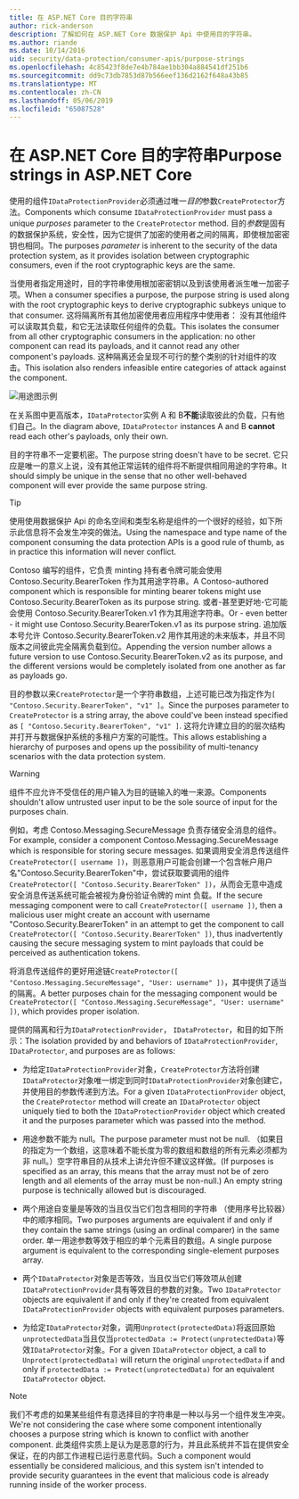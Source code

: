 ```yaml
---
title: 在 ASP.NET Core 目的字符串
author: rick-anderson
description: 了解如何在 ASP.NET Core 数据保护 Api 中使用目的字符串。
ms.author: riande
ms.date: 10/14/2016
uid: security/data-protection/consumer-apis/purpose-strings
ms.openlocfilehash: 4c85423f8de7e4b784ae1bb304a884541df251b6
ms.sourcegitcommit: dd9c73db7853d87b566eef136d2162f648a43b85
ms.translationtype: MT
ms.contentlocale: zh-CN
ms.lasthandoff: 05/06/2019
ms.locfileid: "65087528"
---
```

# <a name="purpose-strings-in-aspnet-core"></a><span data-ttu-id="47e89-103">在 ASP.NET Core 目的字符串</span><span class="sxs-lookup"><span data-stu-id="47e89-103">Purpose strings in ASP.NET Core</span></span>

<a name="data-protection-consumer-apis-purposes"></a>

<span data-ttu-id="47e89-104">使用的组件`IDataProtectionProvider`必须通过唯一*目的*参数`CreateProtector`方法。</span><span class="sxs-lookup"><span data-stu-id="47e89-104">Components which consume `IDataProtectionProvider` must pass a unique *purposes* parameter to the `CreateProtector` method.</span></span> <span data-ttu-id="47e89-105">目的*参数*是固有的数据保护系统，安全性，因为它提供了加密的使用者之间的隔离，即使根加密密钥也相同。</span><span class="sxs-lookup"><span data-stu-id="47e89-105">The purposes *parameter* is inherent to the security of the data protection system, as it provides isolation between cryptographic consumers, even if the root cryptographic keys are the same.</span></span>

<span data-ttu-id="47e89-106">当使用者指定用途时，目的字符串使用根加密密钥以及到该使用者派生唯一加密子项。</span><span class="sxs-lookup"><span data-stu-id="47e89-106">When a consumer specifies a purpose, the purpose string is used along with the root cryptographic keys to derive cryptographic subkeys unique to that consumer.</span></span> <span data-ttu-id="47e89-107">这将隔离所有其他加密使用者应用程序中使用者： 没有其他组件可以读取其负载，和它无法读取任何组件的负载。</span><span class="sxs-lookup"><span data-stu-id="47e89-107">This isolates the consumer from all other cryptographic consumers in the application: no other component can read its payloads, and it cannot read any other component's payloads.</span></span> <span data-ttu-id="47e89-108">这种隔离还会呈现不可行的整个类别的针对组件的攻击。</span><span class="sxs-lookup"><span data-stu-id="47e89-108">This isolation also renders infeasible entire categories of attack against the component.</span></span>

![用途图示例](purpose-strings/_static/purposes.png)

<span data-ttu-id="47e89-110">在关系图中更高版本，`IDataProtector`实例 A 和 B**不能**读取彼此的负载，只有他们自己。</span><span class="sxs-lookup"><span data-stu-id="47e89-110">In the diagram above, `IDataProtector` instances A and B **cannot** read each other's payloads, only their own.</span></span>

<span data-ttu-id="47e89-111">目的字符串不一定要机密。</span><span class="sxs-lookup"><span data-stu-id="47e89-111">The purpose string doesn't have to be secret.</span></span> <span data-ttu-id="47e89-112">它只应是唯一的意义上说，没有其他正常运转的组件将不断提供相同用途的字符串。</span><span class="sxs-lookup"><span data-stu-id="47e89-112">It should simply be unique in the sense that no other well-behaved component will ever provide the same purpose string.</span></span>

>[!TIP]
> <span data-ttu-id="47e89-113">使用使用数据保护 Api 的命名空间和类型名称是组件的一个很好的经验，如下所示此信息将不会发生冲突的做法。</span><span class="sxs-lookup"><span data-stu-id="47e89-113">Using the namespace and type name of the component consuming the data protection APIs is a good rule of thumb, as in practice this information will never conflict.</span></span>
>
><span data-ttu-id="47e89-114">Contoso 编写的组件，它负责 minting 持有者令牌可能会使用 Contoso.Security.BearerToken 作为其用途字符串。</span><span class="sxs-lookup"><span data-stu-id="47e89-114">A Contoso-authored component which is responsible for minting bearer tokens might use Contoso.Security.BearerToken as its purpose string.</span></span> <span data-ttu-id="47e89-115">或者-甚至更好地-它可能会使用 Contoso.Security.BearerToken.v1 作为其用途字符串。</span><span class="sxs-lookup"><span data-stu-id="47e89-115">Or - even better - it might use Contoso.Security.BearerToken.v1 as its purpose string.</span></span> <span data-ttu-id="47e89-116">追加版本号允许 Contoso.Security.BearerToken.v2 用作其用途的未来版本，并且不同版本之间彼此完全隔离负载到位。</span><span class="sxs-lookup"><span data-stu-id="47e89-116">Appending the version number allows a future version to use Contoso.Security.BearerToken.v2 as its purpose, and the different versions would be completely isolated from one another as far as payloads go.</span></span>

<span data-ttu-id="47e89-117">目的参数以来`CreateProtector`是一个字符串数组，上述可能已改为指定作为`[ "Contoso.Security.BearerToken", "v1" ]`。</span><span class="sxs-lookup"><span data-stu-id="47e89-117">Since the purposes parameter to `CreateProtector` is a string array, the above could've been instead specified as `[ "Contoso.Security.BearerToken", "v1" ]`.</span></span> <span data-ttu-id="47e89-118">这将允许建立目的的层次结构并打开与数据保护系统的多租户方案的可能性。</span><span class="sxs-lookup"><span data-stu-id="47e89-118">This allows establishing a hierarchy of purposes and opens up the possibility of multi-tenancy scenarios with the data protection system.</span></span>

<a name="data-protection-contoso-purpose"></a>

>[!WARNING]
> <span data-ttu-id="47e89-119">组件不应允许不受信任的用户输入为目的链输入的唯一来源。</span><span class="sxs-lookup"><span data-stu-id="47e89-119">Components shouldn't allow untrusted user input to be the sole source of input for the purposes chain.</span></span>
>
><span data-ttu-id="47e89-120">例如，考虑 Contoso.Messaging.SecureMessage 负责存储安全消息的组件。</span><span class="sxs-lookup"><span data-stu-id="47e89-120">For example, consider a component Contoso.Messaging.SecureMessage which is responsible for storing secure messages.</span></span> <span data-ttu-id="47e89-121">如果调用安全消息传送组件`CreateProtector([ username ])`，则恶意用户可能会创建一个包含帐户用户名"Contoso.Security.BearerToken"中，尝试获取要调用的组件`CreateProtector([ "Contoso.Security.BearerToken" ])`，从而会无意中造成安全消息传送系统可能会被视为身份验证令牌的 mint 负载。</span><span class="sxs-lookup"><span data-stu-id="47e89-121">If the secure messaging component were to call `CreateProtector([ username ])`, then a malicious user might create an account with username "Contoso.Security.BearerToken" in an attempt to get the component to call `CreateProtector([ "Contoso.Security.BearerToken" ])`, thus inadvertently causing the secure messaging system to mint payloads that could be perceived as authentication tokens.</span></span>
>
><span data-ttu-id="47e89-122">将消息传送组件的更好用途链`CreateProtector([ "Contoso.Messaging.SecureMessage", "User: username" ])`，其中提供了适当的隔离。</span><span class="sxs-lookup"><span data-stu-id="47e89-122">A better purposes chain for the messaging component would be `CreateProtector([ "Contoso.Messaging.SecureMessage", "User: username" ])`, which provides proper isolation.</span></span>

<span data-ttu-id="47e89-123">提供的隔离和行为`IDataProtectionProvider`， `IDataProtector`，和目的如下所示：</span><span class="sxs-lookup"><span data-stu-id="47e89-123">The isolation provided by and behaviors of `IDataProtectionProvider`, `IDataProtector`, and purposes are as follows:</span></span>

* <span data-ttu-id="47e89-124">为给定`IDataProtectionProvider`对象，`CreateProtector`方法将创建`IDataProtector`对象唯一绑定到同时`IDataProtectionProvider`对象创建它，并使用目的参数传递到方法。</span><span class="sxs-lookup"><span data-stu-id="47e89-124">For a given `IDataProtectionProvider` object, the `CreateProtector` method will create an `IDataProtector` object uniquely tied to both the `IDataProtectionProvider` object which created it and the purposes parameter which was passed into the method.</span></span>

* <span data-ttu-id="47e89-125">用途参数不能为 null。</span><span class="sxs-lookup"><span data-stu-id="47e89-125">The purpose parameter must not be null.</span></span> <span data-ttu-id="47e89-126">（如果目的指定为一个数组，这意味着不能长度为零的数组和数组的所有元素必须都为非 null。）空字符串目的从技术上讲允许但不建议这样做。</span><span class="sxs-lookup"><span data-stu-id="47e89-126">(If purposes is specified as an array, this means that the array must not be of zero length and all elements of the array must be non-null.) An empty string purpose is technically allowed but is discouraged.</span></span>

* <span data-ttu-id="47e89-127">两个用途自变量是等效的当且仅当它们包含相同的字符串 （使用序号比较器） 中的顺序相同。</span><span class="sxs-lookup"><span data-stu-id="47e89-127">Two purposes arguments are equivalent if and only if they contain the same strings (using an ordinal comparer) in the same order.</span></span> <span data-ttu-id="47e89-128">单一用途参数等效于相应的单个元素目的数组。</span><span class="sxs-lookup"><span data-stu-id="47e89-128">A single purpose argument is equivalent to the corresponding single-element purposes array.</span></span>

* <span data-ttu-id="47e89-129">两个`IDataProtector`对象是否等效，当且仅当它们等效项从创建`IDataProtectionProvider`具有等效目的参数的对象。</span><span class="sxs-lookup"><span data-stu-id="47e89-129">Two `IDataProtector` objects are equivalent if and only if they're created from equivalent `IDataProtectionProvider` objects with equivalent purposes parameters.</span></span>

* <span data-ttu-id="47e89-130">为给定`IDataProtector`对象，调用`Unprotect(protectedData)`将返回原始`unprotectedData`当且仅当`protectedData := Protect(unprotectedData)`等效`IDataProtector`对象。</span><span class="sxs-lookup"><span data-stu-id="47e89-130">For a given `IDataProtector` object, a call to `Unprotect(protectedData)` will return the original `unprotectedData` if and only if `protectedData := Protect(unprotectedData)` for an equivalent `IDataProtector` object.</span></span>

> [!NOTE]
> <span data-ttu-id="47e89-131">我们不考虑的如果某些组件有意选择目的字符串是一种以与另一个组件发生冲突。</span><span class="sxs-lookup"><span data-stu-id="47e89-131">We're not considering the case where some component intentionally chooses a purpose string which is known to conflict with another component.</span></span> <span data-ttu-id="47e89-132">此类组件实质上是认为是恶意的行为，并且此系统并不旨在提供安全保证，在的内部工作进程已运行恶意代码。</span><span class="sxs-lookup"><span data-stu-id="47e89-132">Such a component would essentially be considered malicious, and this system isn't intended to provide security guarantees in the event that malicious code is already running inside of the worker process.</span></span>

